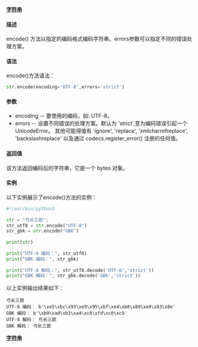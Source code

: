 **[字符串](/src/lesson08.string/string.md)**
#### 描述
encode() 方法以指定的编码格式编码字符串。errors参数可以指定不同的错误处理方案。

#### 语法
encode()方法语法：
```python
str.encode(encoding='UTF-8',errors='strict')
```
#### 参数
- encoding -- 要使用的编码，如: UTF-8。
- errors -- 设置不同错误的处理方案。默认为 'strict',意为编码错误引起一个UnicodeError。 其他可能得值有 'ignore', 'replace', 'xmlcharrefreplace', 'backslashreplace' 以及通过 codecs.register_error() 注册的任何值。
#### 返回值
该方法返回编码后的字符串，它是一个 bytes 对象。

#### 实例
以下实例展示了encode()方法的实例：
```python
#!/usr/bin/python3
 
str = "弓长三郎";
str_utf8 = str.encode("UTF-8")
str_gbk = str.encode("GBK")
 
print(str)
 
print("UTF-8 编码：", str_utf8)
print("GBK 编码：", str_gbk)
 
print("UTF-8 解码：", str_utf8.decode('UTF-8','strict'))
print("GBK 解码：", str_gbk.decode('GBK','strict'))
```
以上实例输出结果如下：
```
弓长三郎
UTF-8 编码： b'\xe5\xbc\x93\xe9\x95\xbf\xe4\xb8\x89\xe9\x83\x8e'
GBK 编码： b'\xb9\xad\xb3\xa4\xc8\xfd\xc0\xc9'
UTF-8 解码： 弓长三郎
GBK 解码： 弓长三郎
```
**[字符串](/src/lesson08.string/string.md)**